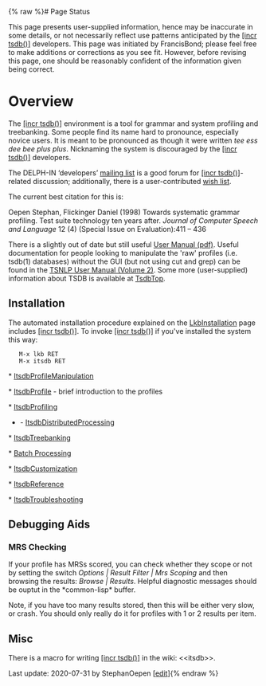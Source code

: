 {% raw %}# Page Status

This page presents user-supplied information, hence may be inaccurate in
some details, or not necessarily reflect use patterns anticipated by the
[\[incr tsdb()\]](http://www.delph-in.net/itsdb) developers. This page
was initiated by FrancisBond; please feel free to make
additions or corrections as you see fit. However, before revising this
page, one should be reasonably confident of the information given being
correct.

# Overview

The [\[incr tsdb()\]](http://www.delph-in.net/itsdb) environment is a
tool for grammar and system profiling and treebanking. Some people find
its name hard to pronounce, especially novice users. It is meant to be
pronounced as though it were written *tee ess dee bee plus plus*.
Nicknaming the system is discouraged by the [\[incr
tsdb()\]](http://www.delph-in.net/itsdb) developers.

The DELPH-IN ‘developers’ [mailing
list](http://lists.delph-in.net/mailman/listinfo/developers) is a good
forum for [\[incr tsdb()\]](http://www.delph-in.net/itsdb)-related
discussion; additionally, there is a user-contributed [wish
list](https://blog.inductorsoftware.com/docsproto/tools/ItsdbWishlist).

The current best citation for this is:

Oepen Stephan, Flickinger Daniel (1998) Towards systematic grammar
profiling. Test suite technology ten years after. *Journal of Computer
Speech and Language* 12 (4) (Special Issue on Evaluation):411 – 436

There is a slightly out of date but still useful [User Manual
(pdf)](http://www.delph-in.net/itsdb/publications/manual.pdf). Useful
documentation for people looking to manipulate the 'raw' profiles (i.e.
tsdb(1) databases) without the GUI (but not using cut and grep) can be
found in the [TSNLP User Manual (Volume
2)](http://www.delph-in.net/tsnlp/ftp/manual/volume2.ps.gz). Some more
(user-supplied) information about TSDB is available at
[TsdbTop](https://blog.inductorsoftware.com/docsproto/tools/TsdbTop).

## Installation

The automated installation procedure explained on the
[LkbInstallation](https://blog.inductorsoftware.com/docsproto/tools/LkbInstallation) page includes [\[incr
tsdb()\]](http://www.delph-in.net/itsdb). To invoke [\[incr
tsdb()\]](http://www.delph-in.net/itsdb) if you've installed the system
this way:

       M-x lkb RET
       M-x itsdb RET

\* [ItsdbProfileManipulation](https://blog.inductorsoftware.com/docsproto/tools/ItsdbProfileManipulation)

\* [ItsdbProfile](https://blog.inductorsoftware.com/docsproto/tools/ItsdbProfile) - brief introduction to the profiles

\* [ItsdbProfiling](https://blog.inductorsoftware.com/docsproto/tools/ItsdbProfiling)

- \- [ItsdbDistributedProcessing](https://blog.inductorsoftware.com/docsproto/tools/ItsdbDistributedProcessing)

\* [ItsdbTreebanking](https://blog.inductorsoftware.com/docsproto/tools/ItsdbTreebanking)

\* [Batch Processing](https://blog.inductorsoftware.com/docsproto/tools/ItsdbBatch)

\* [ItsdbCustomization](https://blog.inductorsoftware.com/docsproto/tools/ItsdbCustomization)

\* [ItsdbReference](https://blog.inductorsoftware.com/docsproto/tools/ItsdbReference)

\* [ItsdbTroubleshooting](https://blog.inductorsoftware.com/docsproto/tools/ItsdbTroubleshooting)

## Debugging Aids

### MRS Checking

If your profile has MRSs scored, you can check whether they scope or not
by setting the switch *Options \| Result Filter \| Mrs Scoping* and then
browsing the results: *Browse \| Results*. Helpful diagnostic messages
should be ouptut in the \*common-lisp\* buffer.

Note, if you have too many results stored, then this will be either very
slow, or crash. You should only really do it for profiles with 1 or 2
results per item.

## Misc

There is a macro for writing [\[incr
tsdb()\]](http://www.delph-in.net/itsdb) in the wiki:
&lt;&lt;itsdb&gt;&gt;.

Last update: 2020-07-31 by StephanOepen [[edit](https://github.com/delph-in/docs/wiki/ItsdbTop/_edit)]{% endraw %}
